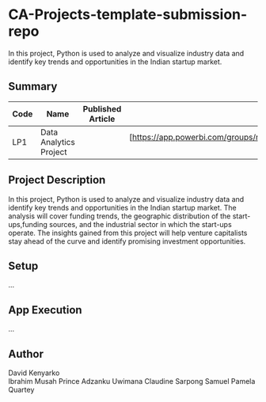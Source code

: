 # CA-Projects-template-submission-repo
In this project, Python is used to analyze and visualize industry data and identify key trends and opportunities in the Indian startup market.

## Summary
| Code      | Name        | Published Article |  Deployed App |
|-----------|-------------|:-------------:|------:|
| LP1 | Data Analytics Project |  [](/) | [https://app.powerbi.com/groups/me/reports/bbc5b145-b891-4967-](/) |

## Project Description
In this project, Python is used to analyze and visualize industry data and identify key trends and opportunities in the Indian startup market. The analysis will cover funding trends, the geographic distribution of the start-ups,funding sources, and the industrial sector in which the start-ups operate. The insights gained from this project will help venture capitalists stay ahead of the curve and identify promising investment opportunities.

## Setup
...

## App Execution
...

## Author
David Kenyarko  
Ibrahim Musah
Prince Adzanku 
Uwimana Claudine
Sarpong Samuel
Pamela Quartey